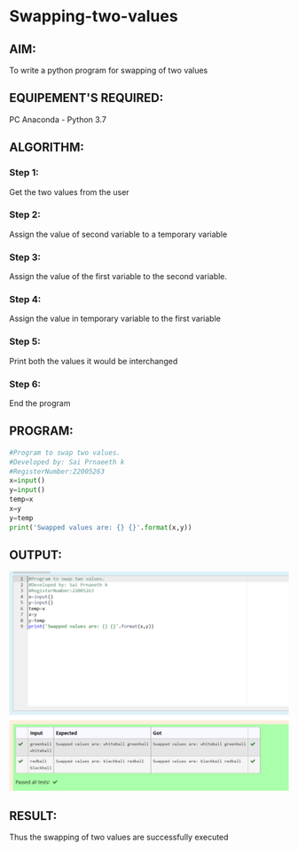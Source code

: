 # Swapping-two-values
## AIM:
To write a python program for swapping of two values
## EQUIPEMENT'S REQUIRED: 
PC
Anaconda - Python 3.7
## ALGORITHM: 
### Step 1:
Get the two values from the user
### Step 2: 
Assign the value of second variable to a temporary variable 
### Step 3: 
Assign the value of the first variable to the second variable.
### Step 4:  
Assign the value in temporary variable to the first variable
### Step 5: 
Print both the values it would be interchanged
### Step 6: 
End the program
## PROGRAM:
```python
#Program to swap two values.
#Developed by: Sai Prnaeeth k
#RegisterNumber:22005263
x=input()
y=input()
temp=x
x=y
y=temp
print('Swapped values are: {} {}'.format(x,y))
```
## OUTPUT:
![MODEL](/swapping_output.png)


## RESULT:
Thus the swapping of two values are successfully executed



